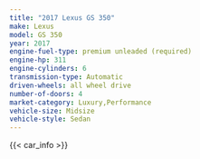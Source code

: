 ```yaml
---
title: "2017 Lexus GS 350"
make: Lexus
model: GS 350
year: 2017
engine-fuel-type: premium unleaded (required)
engine-hp: 311
engine-cylinders: 6
transmission-type: Automatic
driven-wheels: all wheel drive
number-of-doors: 4
market-category: Luxury,Performance
vehicle-size: Midsize
vehicle-style: Sedan
---
```


{{< car_info >}}
